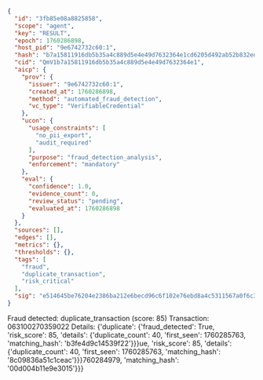 ```json
{
  "id": "3fb85e08a8825858",
  "scope": "agent",
  "key": "RESULT",
  "epoch": 1760286898,
  "host_pid": "9e6742732c60:1",
  "hash": "b7a15811916db5b35a4c889d5e4e49d7632364e1cd6205d492ab52b832ed23c1",
  "cid": "QmV1b7a15811916db5b35a4c889d5e4e49d7632364e1",
  "aicp": {
    "prov": {
      "issuer": "9e6742732c60:1",
      "created_at": 1760286898,
      "method": "automated_fraud_detection",
      "vc_type": "VerifiableCredential"
    },
    "ucon": {
      "usage_constraints": [
        "no_pii_export",
        "audit_required"
      ],
      "purpose": "fraud_detection_analysis",
      "enforcement": "mandatory"
    },
    "eval": {
      "confidence": 1.0,
      "evidence_count": 0,
      "review_status": "pending",
      "evaluated_at": 1760286898
    }
  },
  "sources": [],
  "edges": [],
  "metrics": {},
  "thresholds": {},
  "tags": [
    "fraud",
    "duplicate_transaction",
    "risk_critical"
  ],
  "sig": "e514645be76204e2386ba212e6becd96c6f102e76ebd8a4c5311567a0f6c3070"
}
```

Fraud detected: duplicate_transaction (score: 85)
Transaction: 063100270359022
Details: {'duplicate': {'fraud_detected': True, 'risk_score': 85, 'details': {'duplicate_count': 40, 'first_seen': 1760285763, 'matching_hash': 'b3fe4d9c14539f22'}}}ue, 'risk_score': 85, 'details': {'duplicate_count': 40, 'first_seen': 1760285763, 'matching_hash': '8c09836a51c1ceac'}}}760284979, 'matching_hash': '00d004b11e9e3015'}}}